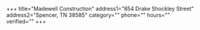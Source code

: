 +++
title="Madewell Construction"
address1="854 Drake Shockley Street"
address2="Spencer, TN  38585"
category=""
phone=""
hours=""
verified=""
+++
